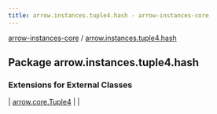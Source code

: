 ```yaml
---
title: arrow.instances.tuple4.hash - arrow-instances-core
---
```


[arrow-instances-core](../index.html) / [arrow.instances.tuple4.hash](./index.html)

## Package arrow.instances.tuple4.hash

### Extensions for External Classes

| [arrow.core.Tuple4](arrow.core.-tuple4/index.html) |  |

